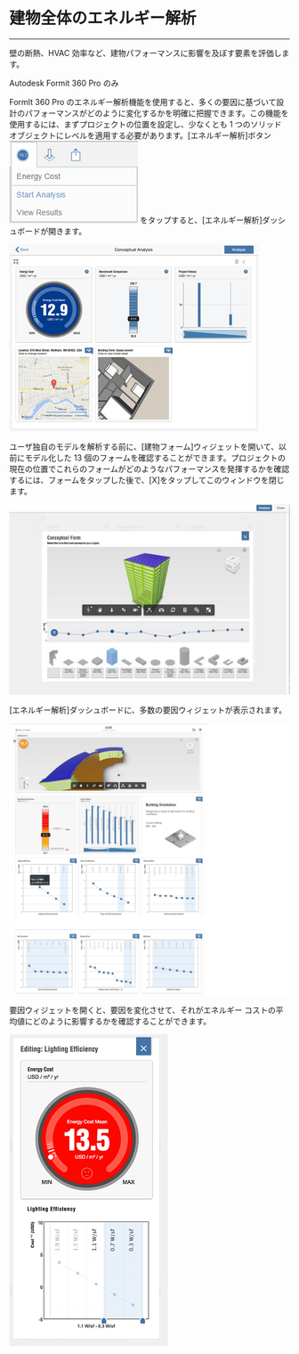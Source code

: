 

# 建物全体のエネルギー解析

---

壁の断熱、HVAC 効率など、建物パフォーマンスに影響を及ぼす要素を評価します。

Autodesk Formit 360 Pro のみ

FormIt 360 Pro のエネルギー解析機能を使用すると、多くの要因に基づいて設計のパフォーマンスがどのように変化するかを明確に把握できます。この機能を使用するには、まずプロジェクトの位置を設定し、少なくとも 1 つのソリッド オブジェクトにレベルを適用する必要があります。[エネルギー解析]ボタン ![](Images/GUID-4B5571DF-D3B2-4693-85FF-5BED468431BB-low.png) をタップすると、[エネルギー解析]ダッシュボードが開きます。

![](Images/GUID-3E4C5B8A-ECB5-4705-A0BA-876F0E53E35C-low.png)

ユーザ独自のモデルを解析する前に、[建物フォーム]ウィジェットを開いて、以前にモデル化した 13 個のフォームを確認することができます。プロジェクトの現在の位置でこれらのフォームがどのようなパフォーマンスを発揮するかを確認するには、フォームをタップした後で、[X]をタップしてこのウィンドウを閉じます。

![](Images/GUID-BC1697A6-5AE3-42C8-855A-253F7047657A-low.jpg)

[エネルギー解析]ダッシュボードに、多数の要因ウィジェットが表示されます。

![](Images/GUID-C96F9F10-F0AB-4F52-B6E3-94D184E5DB28-low.jpg)

要因ウィジェットを開くと、要因を変化させて、それがエネルギー コストの平均値にどのように影響するかを確認することができます。

![](Images/GUID-3E6202EB-6402-4C51-877A-76363729359A-low.png)

